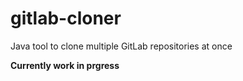# gitlab-cloner
Java tool to clone multiple GitLab repositories at once

**Currently work in prgress**
